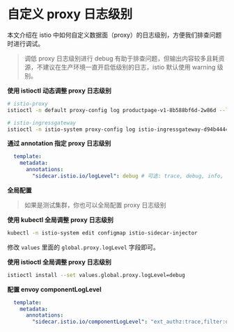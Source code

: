 <!-- date: 2023-09-01 -->

# 自定义 proxy 日志级别

本文介绍在 istio 中如何自定义数据面（proxy）的日志级别，方便我们排查问题时进行调试。

> 调低 proxy 日志级别进行 debug 有助于排查问题，但输出内容较多且耗资源，不建议在生产环境一直开启低级别的日志，istio 默认使用 warning 级别。

**使用 istioctl 动态调整 proxy 日志级别**

```bash
# istio-proxy
istioctl -n default proxy-config log productpage-v1-8b588bf6d-2w86d --level debug

# istio-ingressgateway
istioctl -n istio-system proxy-config log istio-ingressgateway-d94b4444b-dzpk9 --level debug
```

**通过 annotation 指定 proxy 日志级别**

```yaml
  template:
    metadata:
      annotations:
        "sidecar.istio.io/logLevel": debug # 可选: trace, debug, info, warning, error, critical, off
```

**全局配置**

> 如果是测试集群，你也可以全局配置 proxy 日志级别

**使用 kubectl 全局调整 proxy 日志级别**

```bash
kubectl -n istio-system edit configmap istio-sidecar-injector
```

修改 `values` 里面的 `global.proxy.logLevel` 字段即可。

**使用 istioctl 全局调整 proxy 日志级别**

```bash
istioctl install --set values.global.proxy.logLevel=debug
```

**配置 envoy componentLogLevel**

```yaml
  template:
    metadata:
      annotations:
        "sidecar.istio.io/componentLogLevel": "ext_authz:trace,filter:debug"
```
